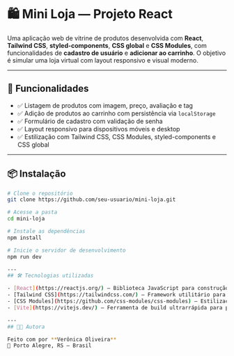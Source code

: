 # 🛍️ Mini Loja — Projeto React

Uma aplicação web de vitrine de produtos desenvolvida com **React**, **Tailwind CSS**, **styled-components**, **CSS global** e **CSS Modules**, 
com funcionalidades de **cadastro de usuário** e **adicionar ao carrinho**. O objetivo é simular uma loja virtual com layout responsivo e visual moderno.

---

## 🚀 Funcionalidades

- ✅ Listagem de produtos com imagem, preço, avaliação e tag
- ✅ Adição de produtos ao carrinho com persistência via `localStorage`
- ✅ Formulário de cadastro com validação de senha
- ✅ Layout responsivo para dispositivos móveis e desktop
- ✅ Estilização com Tailwind CSS, CSS Modules, styled-components e CSS global

---

## 📦 Instalação

```bash
# Clone o repositório
git clone https://github.com/seu-usuario/mini-loja.git

# Acesse a pasta
cd mini-loja

# Instale as dependências
npm install

# Inicie o servidor de desenvolvimento
npm run dev

---
## 🛠️ Tecnologias utilizadas

- [React](https://reactjs.org/) — Biblioteca JavaScript para construção de interfaces
- [Tailwind CSS](https://tailwindcss.com/) — Framework utilitário para estilização rápida e responsiva
- [CSS Modules](https://github.com/css-modules/css-modules) — Estilização modular e encapsulada por componente
- [Vite](https://vitejs.dev/) — Ferramenta de build ultrarrápida para projetos modernos em front-end

---
## 👩‍💻 Autora

Feito com por **Verônica Oliveira**  
📍 Porto Alegre, RS — Brasil




